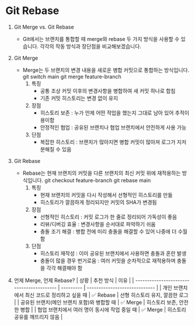 # Git Rebase

  1. Git Merge vs. Git Rebase
     - Git에서는 브랜치를 통합할 때 merge와 rebase 두 가지 방식을 사용할 수 있습니다. 각각의 작동 방식과 장단점을 비교해보겠습니다.

  2. Git Merge
     - Merge는 두 브랜치의 변경 내용을 새로운 병합 커밋으로 통합하는 방식입니다.
       git switch main
       git merge feature-branch
       1) 특징
          - 공통 조상 커밋 이후의 변경사항을 병합하여 새 커밋 하나로 합침
          - 기존 커밋 히스토리는 변경 없이 유지
       2) 장점
          - 히스토리 보존 : 누가 언제 어떤 작업을 했는지 그대로 남아 있어 추적이 용이함
          - 안정적인 협업 : 공유된 브랜치나 협업 브랜치에서 안전하게 사용 가능
       3) 단점
          - 복잡한 히스토리 : 브랜치가 많아지면 병합 커밋이 많아져 로그가 지저분해질 수 있음

  3. Git Rebase
     - Rebase는 현재 브랜치의 커밋을 다른 브랜치의 최신 커밋 위에 재적용하는 방식입니다.
       git checkout feature-branch
       git rebase main
       1) 특징
          - 현재 브랜치의 커밋을 다시 작성해서 선형적인 히스토리를 만듦
          - 히스토리가 깔끔하게 정리되지만 커밋의 SHA가 변경됨
       2) 장점
          - 선형적인 히스토리 : 커밋 로그가 한 줄로 정리되어 가독성이 좋음
          - 리뷰/디버깅 효율 : 변경사항을 순서대로 파악하기 쉬움
          - 충돌 조기 해결 : 병합 전에 미리 충돌을 해결할 수 있어 나중에 더 수월함
       3) 단점
          - 히스토리 재작성 : 이미 공유된 브랜치에서 사용하면 충돌과 혼란 발생
          - 충돌이 많을 경우 번거로움 : 여러 커밋을 순차적으로 재적용하며 충돌을 각각 해결해야 함       
  
  4. 언제 Merge, 언제 Rebase?
     | 상황                                       | 추천 방식  | 이유                          |
     | ----------------------------------------- | --------- | ----------------------------- |
     | 개인 브랜치에서 최신 코드로 정리하고 싶을 때  | ✅ Rebase | 선형 히스토리 유지, 깔끔한 로그 |
     | 공유된 브랜치(메인 브랜치 포함)와 병합할 때   | ✅ Merge  | 히스토리 보존, 안전한 병합      |
     | 협업 브랜치에서 여러 명이 동시에 작업 중일 때 | ✅ Merge  | 히스토리 공유를 깨뜨리지 않음   |
